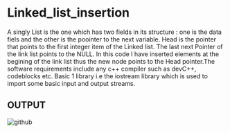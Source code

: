 # Linked_list_insertion
A singly List is the one which has two fields in its structure : one is the data fiels and the other is the poointer to the next variable. Head is the pointer that points to the first integer item of  the Linked list. The last next Pointer of the link list points to the NULL. In this code I have inserted elements at the begining of the link list thus the new node points to the Head pointer.The software requirements include any c++ compiler such as devC++, codeblocks etc. Basic 1 library i.e the iostream library which is used to import some basic input and output streams.
## OUTPUT
![github](https://user-images.githubusercontent.com/53641559/85707461-d33b8e00-b700-11ea-9fbe-e35be7a254b7.png)
